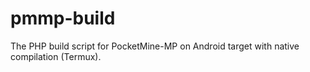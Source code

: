 # pmmp-build
The PHP build script for PocketMine-MP on Android target with native compilation (Termux).
